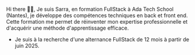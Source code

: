 Hi there 👋👋,
Je suis Sarra,
en formation FullStack à Ada Tech School (Nantes), je développe des compétences techniques en back et front end.
Cette formation me permet de réinventer mon expertise professionnelle et d'acquérir une méthode d'apprentissage efficace.

* Je suis à la recherche d'une alternance FullStack de 12 mois à partir de juin 2025.
